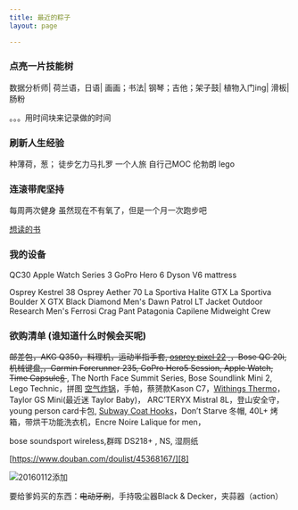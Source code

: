 ```yaml
---
title: 最近的粽子
layout: page

---
```



### 点亮一片技能树
数据分析师|
荷兰语，日语|
画画；书法|
钢琴；吉他；架子鼓|
植物入门ing|
滑板|
肠粉

。。。用时间块来记录做的时间


### 刷新人生经验
种薄荷，葱；
徒步乞力马扎罗
一个人旅
自行己MOC 伦勃朗 lego

### 连滚带爬坚持
每周两次健身
虽然现在不有氧了，但是一个月一次跑步吧


[想读的书][1]


### 我的设备

QC30
Apple Watch Series 3
GoPro Hero 6
Dyson V6 mattress


Osprey Kestrel 38
Osprey Aether 70
La Sportiva Halite GTX 
La Sportiva Boulder X GTX
Black Diamond Men's Dawn Patrol LT Jacket
Outdoor Research Men's Ferrosi Crag Pant
Patagonia Capilene Midweight Crew







### 欲购清单 (谁知道什么时候会买呢)


<del>邮差包，AKG Q350，料理机，运动半指手套, [osprey pixel 22][2] [ ][3]，Bose QC 20i, 机械键盘,，Garmin Forerunner 235, GoPro Hero5 Session,  Apple Watch, Time Capsule[6] </del> , The North Face Summit Series, Bose Soundlink Mini 2, Lego Technic，拼图 [空气炸锅][4]，手帕，蔡赟款Kason C7，[Withings Thermo][5]， Taylor GS Mini(最近迷 Taylor Baby)， ARC’TERYX Mistral 8L，登山安全守，young person card卡包, [Subway Coat Hooks][7]，Don’t Starve 冬帽, 40L+ 烤箱，带烘干功能洗衣机，Encre Noire Lalique for men，

bose soundsport wireless,群晖 DS218+ , NS, 湿厕纸

[https://www.douban.com/doulist/45368167/][8]

![20160112添加][image-1] 
<!-- 20060112 -->


要给爹妈买的东西：<del>电动牙刷</del>，手持吸尘器Black & Decker，夹蒜器（action）




[1]:	https://book.douban.com/mine?status=wish
[2]:	http://post.smzdm.com/p/467253/
[3]:	http://www.ospreypacks.com.cn/product/959
[4]:	http://www.amazon.com/Avalon-Bay-AB-Airfryer100B-Airfryer-Black/dp/B00NU68QWA "https://www.douban.com/people/piepiecharlene/status/1734066153/"
[5]:	http://www.smartlifein.com/medical/201607/13813.html#0-tsina-1-99215-397232819ff9a47a7b7e80a40613cfe1
[6]:	https://www.zhihu.com/question/20748261
[7]:	http://www.umbra.com/cad/subway-multi-hook
[8]:	https://www.douban.com/doulist/45368167/

[image-1]:	http://7xo4c2.com1.z0.glb.clouddn.com/dontstarve.JPG
